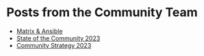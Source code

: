 # Posts from the Community Team

* [Matrix & Ansible](https://ansible.github.io/community/posts/matrix_and_ansible.html)
* [State of the Community 2023](https://ansible.github.io/community/posts/state_of_the_community_2023.html)
* [Community Strategy 2023](https://ansible.github.io/community/posts/ansible_community_strategy_2023.md)
